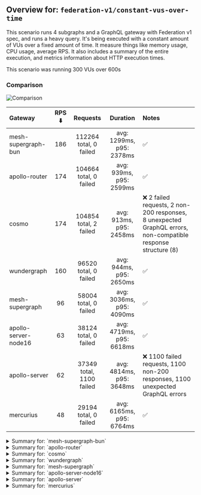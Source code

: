 ## Overview for: `federation-v1/constant-vus-over-time`


This scenario runs 4 subgraphs and a GraphQL gateway with Federation v1 spec, and runs a heavy query. It's being executed with a constant amount of VUs over a fixed amount of time. It measure things like memory usage, CPU usage, average RPS. It also includes a summary of the entire execution, and metrics information about HTTP execution times.


This scenario was running 300 VUs over 600s


### Comparison


<img src="https://imagedelivery.net/KYe9TScr4TldYHA48pczVg/840391ce-d830-450d-c2d5-1fa835634c00/public" alt="Comparison" />


| Gateway              | RPS ⬇️ |         Requests         |         Duration         | Notes                                                                                                        |
| :------------------- | :----: | :----------------------: | :----------------------: | :----------------------------------------------------------------------------------------------------------- |
| mesh-supergraph-bun  |  186   |  112264 total, 0 failed  | avg: 1299ms, p95: 2378ms | ✅                                                                                                            |
| apollo-router        |  174   |  104664 total, 0 failed  | avg: 939ms, p95: 2599ms  | ✅                                                                                                            |
| cosmo                |  174   |  104854 total, 2 failed  | avg: 913ms, p95: 2458ms  | ❌ 2 failed requests, 2 non-200 responses, 8 unexpected GraphQL errors, non-compatible response structure (8) |
| wundergraph          |  160   |  96520 total, 0 failed   | avg: 944ms, p95: 2650ms  | ✅                                                                                                            |
| mesh-supergraph      |   96   |  58004 total, 0 failed   | avg: 3036ms, p95: 4090ms | ✅                                                                                                            |
| apollo-server-node16 |   63   |  38124 total, 0 failed   | avg: 4719ms, p95: 6618ms | ✅                                                                                                            |
| apollo-server        |   62   | 37349 total, 1100 failed | avg: 4814ms, p95: 3648ms | ❌ 1100 failed requests, 1100 non-200 responses, 1100 unexpected GraphQL errors                               |
| mercurius            |   48   |  29194 total, 0 failed   | avg: 6165ms, p95: 6764ms | ✅                                                                                                            |



<details>
  <summary>Summary for: `mesh-supergraph-bun`</summary>

  **K6 Output**




```
     ✓ response code was 200
     ✓ no graphql errors
     ✓ valid response structure

     checks.........................: 100.00% ✓ 336792     ✗ 0     
     data_received..................: 9.8 GB  16 MB/s
     data_sent......................: 133 MB  222 kB/s
     http_req_blocked...............: avg=211.1µs  min=1.23µs  med=3.05µs  max=2.93s p(90)=4.77µs   p(95)=5.69µs
     http_req_connecting............: avg=91.32µs  min=0s      med=0s      max=2.77s p(90)=0s       p(95)=0s    
     http_req_duration..............: avg=1.29s    min=31.3ms  med=1.2s    max=6.06s p(90)=2.1s     p(95)=2.37s 
       { expected_response:true }...: avg=1.29s    min=31.3ms  med=1.2s    max=6.06s p(90)=2.1s     p(95)=2.37s 
     http_req_failed................: 0.00%   ✓ 0          ✗ 112264
     http_req_receiving.............: avg=154.71ms min=28.4µs  med=68.04µs max=5.56s p(90)=619.22ms p(95)=1.06s 
     http_req_sending...............: avg=8.58ms   min=7.76µs  med=13.6µs  max=3.65s p(90)=33.64µs  p(95)=2.05ms
     http_req_tls_handshaking.......: avg=0s       min=0s      med=0s      max=0s    p(90)=0s       p(95)=0s    
     http_req_waiting...............: avg=1.13s    min=31.06ms med=1.07s   max=3.27s p(90)=1.83s    p(95)=2.03s 
     http_reqs......................: 112264  186.660087/s
     iteration_duration.............: avg=1.6s     min=56.01ms med=1.46s   max=9.53s p(90)=2.59s    p(95)=3.06s 
     iterations.....................: 112264  186.660087/s
     vus............................: 125     min=125      max=300 
     vus_max........................: 300     min=300      max=300 
```


**Performance Overview**


<img src="https://imagedelivery.net/KYe9TScr4TldYHA48pczVg/3a97b0a3-3e65-4f5c-0c58-82576f867f00/public" alt="Performance Overview" />


**Subgraphs Overview**


<img src="https://imagedelivery.net/KYe9TScr4TldYHA48pczVg/24bc6484-077a-42e9-7616-135e3e5c7500/public" alt="Subgraphs Overview" />


**HTTP Overview**


<img src="https://imagedelivery.net/KYe9TScr4TldYHA48pczVg/170dc02a-a2d1-4c08-16fc-852fb7914600/public" alt="HTTP Overview" />


  </details>

<details>
  <summary>Summary for: `apollo-router`</summary>

  **K6 Output**




```
     ✓ response code was 200
     ✓ no graphql errors
     ✓ valid response structure

     checks.........................: 100.00% ✓ 313992     ✗ 0     
     data_received..................: 9.2 GB  15 MB/s
     data_sent......................: 124 MB  207 kB/s
     http_req_blocked...............: avg=1.49ms   min=1.37µs  med=3.16µs   max=4.53s  p(90)=4.82µs   p(95)=5.77µs 
     http_req_connecting............: avg=1.23ms   min=0s      med=0s       max=4.53s  p(90)=0s       p(95)=0s     
     http_req_duration..............: avg=939.11ms min=9.45ms  med=732.63ms max=8.51s  p(90)=2.03s    p(95)=2.59s  
       { expected_response:true }...: avg=939.11ms min=9.45ms  med=732.63ms max=8.51s  p(90)=2.03s    p(95)=2.59s  
     http_req_failed................: 0.00%   ✓ 0          ✗ 104664
     http_req_receiving.............: avg=363.39ms min=27.67µs med=74.04µs  max=7.84s  p(90)=1.4s     p(95)=2.02s  
     http_req_sending...............: avg=21.9ms   min=7.83µs  med=14.3µs   max=6.87s  p(90)=39.17µs  p(95)=11.37ms
     http_req_tls_handshaking.......: avg=0s       min=0s      med=0s       max=0s     p(90)=0s       p(95)=0s     
     http_req_waiting...............: avg=553.81ms min=9.04ms  med=523.12ms max=2.73s  p(90)=993.79ms p(95)=1.14s  
     http_reqs......................: 104664  174.187816/s
     iteration_duration.............: avg=1.71s    min=18.7ms  med=1.36s    max=13.12s p(90)=3.61s    p(95)=4.44s  
     iterations.....................: 104664  174.187816/s
     vus............................: 300     min=300      max=300 
     vus_max........................: 300     min=300      max=300 
```


**Performance Overview**


<img src="https://imagedelivery.net/KYe9TScr4TldYHA48pczVg/b5cd0a5b-fc4e-46bd-5a1c-7166968e7000/public" alt="Performance Overview" />


**Subgraphs Overview**


<img src="https://imagedelivery.net/KYe9TScr4TldYHA48pczVg/d0780f24-55eb-42ad-9b22-92e4e7b4c400/public" alt="Subgraphs Overview" />


**HTTP Overview**


<img src="https://imagedelivery.net/KYe9TScr4TldYHA48pczVg/f3b65359-9cb0-4c81-15b0-80d13583dc00/public" alt="HTTP Overview" />


  </details>

<details>
  <summary>Summary for: `cosmo`</summary>

  **K6 Output**




```
     ✗ response code was 200
      ↳  99% — ✓ 104852 / ✗ 2
     ✗ no graphql errors
      ↳  99% — ✓ 104846 / ✗ 8
     ✗ valid response structure
      ↳  99% — ✓ 104846 / ✗ 8

     checks.........................: 99.99% ✓ 314544     ✗ 18    
     data_received..................: 9.2 GB 15 MB/s
     data_sent......................: 125 MB 207 kB/s
     http_req_blocked...............: avg=1.35ms   min=1.09µs  med=3.17µs   max=3.25s  p(90)=5.01µs   p(95)=6.18µs  
     http_req_connecting............: avg=1.15ms   min=0s      med=0s       max=3.25s  p(90)=0s       p(95)=0s      
     http_req_duration..............: avg=913.48ms min=11.02ms med=712.77ms max=7.86s  p(90)=1.98s    p(95)=2.45s   
       { expected_response:true }...: avg=913.49ms min=11.02ms med=712.77ms max=7.86s  p(90)=1.98s    p(95)=2.45s   
     http_req_failed................: 0.00%  ✓ 2          ✗ 104852
     http_req_receiving.............: avg=366.74ms min=23.41µs med=81.29µs  max=7.44s  p(90)=1.4s     p(95)=1.97s   
     http_req_sending...............: avg=18.04ms  min=7.74µs  med=14.32µs  max=4.92s  p(90)=35.68µs  p(95)=438.89µs
     http_req_tls_handshaking.......: avg=0s       min=0s      med=0s       max=0s     p(90)=0s       p(95)=0s      
     http_req_waiting...............: avg=528.7ms  min=9.7ms   med=490.75ms max=2.88s  p(90)=962.08ms p(95)=1.12s   
     http_reqs......................: 104854 174.526332/s
     iteration_duration.............: avg=1.7s     min=22.86ms med=1.37s    max=11.48s p(90)=3.61s    p(95)=4.39s   
     iterations.....................: 104854 174.526332/s
     vus............................: 300    min=300      max=300 
     vus_max........................: 300    min=300      max=300 
```


**Performance Overview**


<img src="https://imagedelivery.net/KYe9TScr4TldYHA48pczVg/9d6cc740-e104-4b97-28a9-01a162826900/public" alt="Performance Overview" />


**Subgraphs Overview**


<img src="https://imagedelivery.net/KYe9TScr4TldYHA48pczVg/b1337c1f-9c84-49f6-eb17-2f0c1e7ac600/public" alt="Subgraphs Overview" />


**HTTP Overview**


<img src="https://imagedelivery.net/KYe9TScr4TldYHA48pczVg/dda6af26-ea58-4eda-8173-657101cedb00/public" alt="HTTP Overview" />


  </details>

<details>
  <summary>Summary for: `wundergraph`</summary>

  **K6 Output**




```
     ✓ response code was 200
     ✓ no graphql errors
     ✓ valid response structure

     checks.........................: 100.00% ✓ 289560    ✗ 0    
     data_received..................: 8.5 GB  14 MB/s
     data_sent......................: 115 MB  191 kB/s
     http_req_blocked...............: avg=2ms      min=1.51µs  med=3.64µs   max=4.05s  p(90)=5.75µs   p(95)=6.98µs 
     http_req_connecting............: avg=1.55ms   min=0s      med=0s       max=2.93s  p(90)=0s       p(95)=0s     
     http_req_duration..............: avg=944.08ms min=9.01ms  med=724.74ms max=8.22s  p(90)=2.1s     p(95)=2.64s  
       { expected_response:true }...: avg=944.08ms min=9.01ms  med=724.74ms max=8.22s  p(90)=2.1s     p(95)=2.64s  
     http_req_failed................: 0.00%   ✓ 0         ✗ 96520
     http_req_receiving.............: avg=391.67ms min=24.73µs med=91.22µs  max=7.55s  p(90)=1.48s    p(95)=2.14s  
     http_req_sending...............: avg=23.68ms  min=7.82µs  med=16.87µs  max=6.02s  p(90)=101.22µs p(95)=16.85ms
     http_req_tls_handshaking.......: avg=0s       min=0s      med=0s       max=0s     p(90)=0s       p(95)=0s     
     http_req_waiting...............: avg=528.72ms min=8.91ms  med=483.19ms max=2.93s  p(90)=984.45ms p(95)=1.13s  
     http_reqs......................: 96520   160.66363/s
     iteration_duration.............: avg=1.85s    min=22.86ms med=1.49s    max=12.64s p(90)=3.93s    p(95)=4.81s  
     iterations.....................: 96520   160.66363/s
     vus............................: 300     min=300     max=300
     vus_max........................: 300     min=300     max=300
```


**Performance Overview**


<img src="https://imagedelivery.net/KYe9TScr4TldYHA48pczVg/a59a2797-6c90-4bc7-2717-baa0b23d3d00/public" alt="Performance Overview" />


**Subgraphs Overview**


<img src="https://imagedelivery.net/KYe9TScr4TldYHA48pczVg/f0e3f322-1db7-46b0-6e51-c869e1d12100/public" alt="Subgraphs Overview" />


**HTTP Overview**


<img src="https://imagedelivery.net/KYe9TScr4TldYHA48pczVg/a4e7a3b4-6a54-4331-ea4a-c081b8ba1600/public" alt="HTTP Overview" />


  </details>

<details>
  <summary>Summary for: `mesh-supergraph`</summary>

  **K6 Output**




```
     ✓ response code was 200
     ✓ no graphql errors
     ✓ valid response structure

     checks.........................: 100.00% ✓ 174012   ✗ 0    
     data_received..................: 5.1 GB  8.4 MB/s
     data_sent......................: 69 MB   114 kB/s
     http_req_blocked...............: avg=49.14µs min=1.35µs  med=3.56µs  max=166.58ms p(90)=5.45µs  p(95)=6.41µs  
     http_req_connecting............: avg=14.75µs min=0s      med=0s      max=29.47ms  p(90)=0s      p(95)=0s      
     http_req_duration..............: avg=3.03s   min=1.33s   med=3.02s   max=8.01s    p(90)=3.88s   p(95)=4.08s   
       { expected_response:true }...: avg=3.03s   min=1.33s   med=3.02s   max=8.01s    p(90)=3.88s   p(95)=4.08s   
     http_req_failed................: 0.00%   ✓ 0        ✗ 58004
     http_req_receiving.............: avg=10.24ms min=30.78µs med=76.91µs max=1.02s    p(90)=6.34ms  p(95)=35.46ms 
     http_req_sending...............: avg=1.3ms   min=7.88µs  med=16.38µs max=776.24ms p(90)=34.39µs p(95)=120.02µs
     http_req_tls_handshaking.......: avg=0s      min=0s      med=0s      max=0s       p(90)=0s      p(95)=0s      
     http_req_waiting...............: avg=3.02s   min=1.32s   med=3.01s   max=8.01s    p(90)=3.86s   p(95)=4.07s   
     http_reqs......................: 58004   96.30476/s
     iteration_duration.............: avg=3.11s   min=1.36s   med=3.09s   max=8.02s    p(90)=3.96s   p(95)=4.19s   
     iterations.....................: 58004   96.30476/s
     vus............................: 78      min=78     max=300
     vus_max........................: 300     min=300    max=300
```


**Performance Overview**


<img src="https://imagedelivery.net/KYe9TScr4TldYHA48pczVg/9f52c882-229c-46b8-9158-09a2cbf1d000/public" alt="Performance Overview" />


**Subgraphs Overview**


<img src="https://imagedelivery.net/KYe9TScr4TldYHA48pczVg/b57515b1-5f40-4a6b-2a50-08d96b4a5f00/public" alt="Subgraphs Overview" />


**HTTP Overview**


<img src="https://imagedelivery.net/KYe9TScr4TldYHA48pczVg/464dd5bf-1a4b-4737-b746-afa780d96d00/public" alt="HTTP Overview" />


  </details>

<details>
  <summary>Summary for: `apollo-server-node16`</summary>

  **K6 Output**




```
     ✓ response code was 200
     ✓ no graphql errors
     ✓ valid response structure

     checks.........................: 100.00% ✓ 114372    ✗ 0    
     data_received..................: 3.4 GB  5.6 MB/s
     data_sent......................: 45 MB   75 kB/s
     http_req_blocked...............: avg=42.64µs  min=1.38µs   med=2.86µs   max=19.95ms  p(90)=4.34µs   p(95)=5.07µs  
     http_req_connecting............: avg=35.93µs  min=0s       med=0s       max=18.7ms   p(90)=0s       p(95)=0s      
     http_req_duration..............: avg=4.71s    min=785.25ms med=4.4s     max=15.37s   p(90)=6.15s    p(95)=6.61s   
       { expected_response:true }...: avg=4.71s    min=785.25ms med=4.4s     max=15.37s   p(90)=6.15s    p(95)=6.61s   
     http_req_failed................: 0.00%   ✓ 0         ✗ 38124
     http_req_receiving.............: avg=759.45µs min=36.4µs   med=108.62µs max=261.27ms p(90)=197.14µs p(95)=538.27µs
     http_req_sending...............: avg=117.74µs min=8.04µs   med=14.21µs  max=130.93ms p(90)=27.97µs  p(95)=39.74µs 
     http_req_tls_handshaking.......: avg=0s       min=0s       med=0s       max=0s       p(90)=0s       p(95)=0s      
     http_req_waiting...............: avg=4.71s    min=785.13ms med=4.4s     max=15.37s   p(90)=6.15s    p(95)=6.61s   
     http_reqs......................: 38124   63.229242/s
     iteration_duration.............: avg=4.73s    min=795.22ms med=4.42s    max=15.39s   p(90)=6.17s    p(95)=6.63s   
     iterations.....................: 38124   63.229242/s
     vus............................: 6       min=6       max=300
     vus_max........................: 300     min=300     max=300
```


**Performance Overview**


<img src="https://imagedelivery.net/KYe9TScr4TldYHA48pczVg/f11cc5a0-e203-4733-6ab3-d2608fd54c00/public" alt="Performance Overview" />


**Subgraphs Overview**


<img src="https://imagedelivery.net/KYe9TScr4TldYHA48pczVg/53268d37-f04c-4a88-7341-2918431acd00/public" alt="Subgraphs Overview" />


**HTTP Overview**


<img src="https://imagedelivery.net/KYe9TScr4TldYHA48pczVg/486806f3-28d8-4e49-c612-601691422b00/public" alt="HTTP Overview" />


  </details>

<details>
  <summary>Summary for: `apollo-server`</summary>

  **K6 Output**




```
     ✗ response code was 200
      ↳  97% — ✓ 36249 / ✗ 1100
     ✗ no graphql errors
      ↳  97% — ✓ 36249 / ✗ 1100
     ✓ valid response structure

     checks.........................: 98.01% ✓ 108747    ✗ 2200 
     data_received..................: 3.2 GB 5.3 MB/s
     data_sent......................: 44 MB  74 kB/s
     http_req_blocked...............: avg=192.59µs min=1.42µs   med=3.51µs   max=67.07ms p(90)=5.53µs   p(95)=9.38µs  
     http_req_connecting............: avg=180.64µs min=0s       med=0s       max=59.49ms p(90)=0s       p(95)=0s      
     http_req_duration..............: avg=4.81s    min=555.05ms med=3.1s     max=1m0s    p(90)=3.44s    p(95)=3.64s   
       { expected_response:true }...: avg=3.13s    min=555.05ms med=3.1s     max=59.39s  p(90)=3.38s    p(95)=3.5s    
     http_req_failed................: 2.94%  ✓ 1100      ✗ 36249
     http_req_receiving.............: avg=214.04µs min=0s       med=118.77µs max=101.6ms p(90)=180.22µs p(95)=215.18µs
     http_req_sending...............: avg=88.6µs   min=8.6µs    med=18.95µs  max=57.98ms p(90)=34.45µs  p(95)=45.28µs 
     http_req_tls_handshaking.......: avg=0s       min=0s       med=0s       max=0s      p(90)=0s       p(95)=0s      
     http_req_waiting...............: avg=4.81s    min=554.9ms  med=3.1s     max=1m0s    p(90)=3.44s    p(95)=3.64s   
     http_reqs......................: 37349  62.015549/s
     iteration_duration.............: avg=4.82s    min=566.44ms med=3.11s    max=1m0s    p(90)=3.46s    p(95)=3.65s   
     iterations.....................: 37349  62.015549/s
     vus............................: 54     min=54      max=300
     vus_max........................: 300    min=300     max=300
```


**Performance Overview**


<img src="https://imagedelivery.net/KYe9TScr4TldYHA48pczVg/11729cc4-82ad-4577-417f-e548c3f1f900/public" alt="Performance Overview" />


**Subgraphs Overview**


<img src="https://imagedelivery.net/KYe9TScr4TldYHA48pczVg/7c455009-6cc8-4ead-bd2c-e227b316a300/public" alt="Subgraphs Overview" />


**HTTP Overview**


<img src="https://imagedelivery.net/KYe9TScr4TldYHA48pczVg/9f404d42-7a7a-47fe-5b52-9ea718009000/public" alt="HTTP Overview" />


  </details>

<details>
  <summary>Summary for: `mercurius`</summary>

  **K6 Output**




```
     ✓ response code was 200
     ✓ no graphql errors
     ✓ valid response structure

     checks.........................: 100.00% ✓ 87582     ✗ 0    
     data_received..................: 2.6 GB  4.3 MB/s
     data_sent......................: 35 MB   58 kB/s
     http_req_blocked...............: avg=14.79µs  min=1.58µs   med=3.78µs   max=20.01ms  p(90)=5.02µs   p(95)=5.58µs  
     http_req_connecting............: avg=9.55µs   min=0s       med=0s       max=19.98ms  p(90)=0s       p(95)=0s      
     http_req_duration..............: avg=6.16s    min=529.74ms med=6.08s    max=13.41s   p(90)=6.68s    p(95)=6.76s   
       { expected_response:true }...: avg=6.16s    min=529.74ms med=6.08s    max=13.41s   p(90)=6.68s    p(95)=6.76s   
     http_req_failed................: 0.00%   ✓ 0         ✗ 29194
     http_req_receiving.............: avg=322.27µs min=40.65µs  med=118.95µs max=365.95ms p(90)=169.23µs p(95)=191.45µs
     http_req_sending...............: avg=31.06µs  min=8.71µs   med=20.58µs  max=19.03ms  p(90)=32.55µs  p(95)=37.56µs 
     http_req_tls_handshaking.......: avg=0s       min=0s       med=0s       max=0s       p(90)=0s       p(95)=0s      
     http_req_waiting...............: avg=6.16s    min=529.51ms med=6.08s    max=13.41s   p(90)=6.68s    p(95)=6.76s   
     http_reqs......................: 29194   48.500515/s
     iteration_duration.............: avg=6.17s    min=542.54ms med=6.1s     max=13.42s   p(90)=6.69s    p(95)=6.77s   
     iterations.....................: 29194   48.500515/s
     vus............................: 167     min=167     max=300
     vus_max........................: 300     min=300     max=300
```


**Performance Overview**


<img src="https://imagedelivery.net/KYe9TScr4TldYHA48pczVg/34528be9-6e4f-460f-c75c-26525bd9bd00/public" alt="Performance Overview" />


**Subgraphs Overview**


<img src="https://imagedelivery.net/KYe9TScr4TldYHA48pczVg/8ca59514-34bd-4e2f-c76d-9b7441b1c900/public" alt="Subgraphs Overview" />


**HTTP Overview**


<img src="https://imagedelivery.net/KYe9TScr4TldYHA48pczVg/1ec1cdd9-096e-437d-fb93-cfe97a877200/public" alt="HTTP Overview" />


  </details>